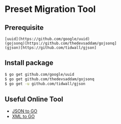# Preset Migration Tool

## Prerequisite

```
[uuid](https://github.com/google/uuid)
(gojsonq)[https://github.com/thedevsaddam/gojsonq]
(gjson)[https://github.com/tidwall/gjson]
```

## Install package

``` bash
$ go get github.com/google/uuid
$ go get github.com/thedevsaddam/gojsonq
$ go get -u github.com/tidwall/gjson
```

## Useful Online Tool

* [JSON to GO](https://mholt.github.io/json-to-go/)
* [XML to GO](https://www.onlinetool.io/xmltogo/)